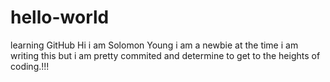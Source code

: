 # hello-world
learning GitHub
Hi i am Solomon Young i am a newbie at the time i am writing this but i am pretty commited and determine to get to the heights of coding.!!! 
